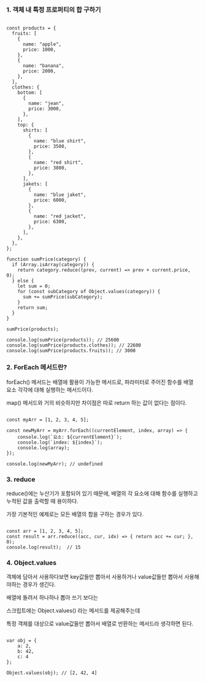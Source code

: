 ### 1. 객체 내 특정 프로퍼티의 합 구하기 

```

const products = {
  fruits: [
    {
      name: "apple",
      price: 1000,
    },
    {
      name: "banana",
      price: 2000,
    },
  ],
  clothes: {
    bottom: [
      {
        name: "jean",
        price: 3000,
      },
    ],
    top: {
      shirts: [
        {
          name: "blue shirt",
          price: 3500,
        },
        {
          name: "red shirt",
          price: 3800,
        },
      ],
      jakets: [
        {
          name: "blue jaket",
          price: 6000,
        },
        {
          name: "red jacket",
          price: 6300,
        },
      ],
    },
  },
};

function sumPrice(category) {
  if (Array.isArray(category)) {
    return category.reduce((prev, current) => prev + current.price, 0);
  } else {
    let sum = 0;
    for (const subCategory of Object.values(category)) {
      sum += sumPrice(subCategory);
    }
    return sum;
  }
}

sumPrice(products);

console.log(sumPrice(products)); // 25600
console.log(sumPrice(products.clothes)); // 22600
console.log(sumPrice(products.fruits)); // 3000

```

### 2. ForEach 메서드란?
forEach() 메서드는 배열에 활용이 가능한 메서드로, 파라미터로 주어진 함수를 배열 요소 각각에 대해 실행하는 메서드이다.

map() 메서드와 거의 비슷하지만 차이점은 따로 return 하는 값이 없다는 점이다.

```

const myArr = [1, 2, 3, 4, 5];

const newMyArr = myArr.forEach((currentElement, index, array) => {
    console.log(`요소: ${currentElement}`);
    console.log(`index: ${index}`);
    console.log(array);
});

console.log(newMyArr); // undefined

```

### 3. reduce


reduce()에는 누산기가 포함되어 있기 때문에, 배열의 각 요소에 대해 함수를 실행하고 누적된 값을 출력할 때 용이하다.

가장 기본적인 예제로는 모든 배열의 합을 구하는 경우가 있다.

```

const arr = [1, 2, 3, 4, 5];
const result = arr.reduce((acc, cur, idx) => { return acc += cur; }, 0);
console.log(result);  // 15

```

### 4. Object.values

객체에 담아서 사용하다보면 key값들만 뽑아서 사용하거나 value값들만 뽑아서 사용해야하는 경우가 생긴다.

배열에 돌려서 하나하나 뽑아 쓰기 보다는

 

스크립트에는 Object.values() 라는 메서드를 제공해주는데

특정 객체를 대상으로 value값들만 뽑아서 배열로 반환하는 메서드라 생각하면 된다.

```

var obj = {
	a: 2,
	b: 42,
	c: 4
};

Object.values(obj); // [2, 42, 4]

```

